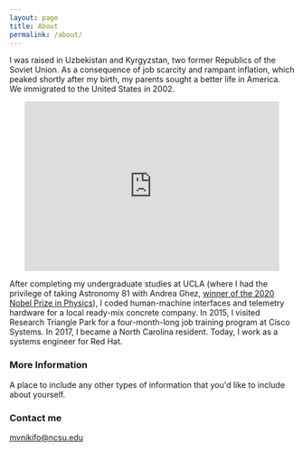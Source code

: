 ```yaml
---
layout: page
title: About
permalink: /about/
---
```


I was raised in Uzbekistan and Kyrgyzstan, two former Republics of the Soviet Union. As a consequence of job scarcity and rampant inflation, which peaked shortly after my birth, my parents sought a better life in America. We immigrated to the United States in 2002. 

<p align="center"><iframe src="https://data.worldbank.org/share/widget?contextual=default&end=2020&indicators=NY.GDP.DEFL.KD.ZG&locations=UZ-KG-US&start=1989" width='450' height='300' frameBorder='0' scrolling="no" ></iframe></p>

After completing my undergraduate studies at UCLA (where I had the privilege of taking Astronomy 81 with Andrea Ghez, [winner of the 2020 Nobel Prize in Physics](#https://www.nobelprize.org/prizes/physics/2020/ghez/facts/)), I coded human-machine interfaces and telemetry hardware for a local ready-mix concrete company. In 2015, I visited Research Triangle Park for a four-month-long job training program at Cisco Systems. In 2017, I became a North Carolina resident. Today, I work as a systems engineer for Red Hat.         

### More Information

A place to include any other types of information that you'd like to include about yourself.

### Contact me

[mvnikifo@ncsu.edu](mailto:mvnikifo@ncsu.edu)